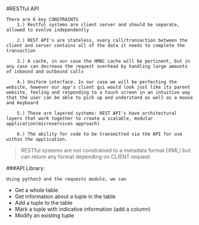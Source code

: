 #RESTful API

    There are 6 key CONSTRAINTS
        1.) Restful systems are client server and should be separate, allowed to evolve independently

        2.) REST API's are stateless, every call/transaction between the client and server contains all of the data it needs to complete the transaction

        3.) A cache, in our case the HMAC cache will be pertinent, but in any case can decrease the request overhead by handling large amounts of inbound and outbound calls

        4.) Uniform interface. In our case we will be perfecting the website, however our app's client gui would look just like its parent website, feeling and responding to a touch screen in an intuitive way that the user can be able to pick up and understand as well as a mouse and keyboard

        5.) These are layered systems: REST API's have architectural layers that work together to create a scalable, modular application(microservices approach)

        6.) The ability for code to be transmitted via the API for use within the application.

> RESTful systems are not constrained to a metadata format (XML) but can reture any format depending on CLIENT request. 

###API Library:

    Using python3 and the requests module, we can 
* Get a whole table
* Get information about a tuple in the table
* Add a tuple to the table
* Mark a tuple with indicative information (add a column) 
* Modify an existing tuple
